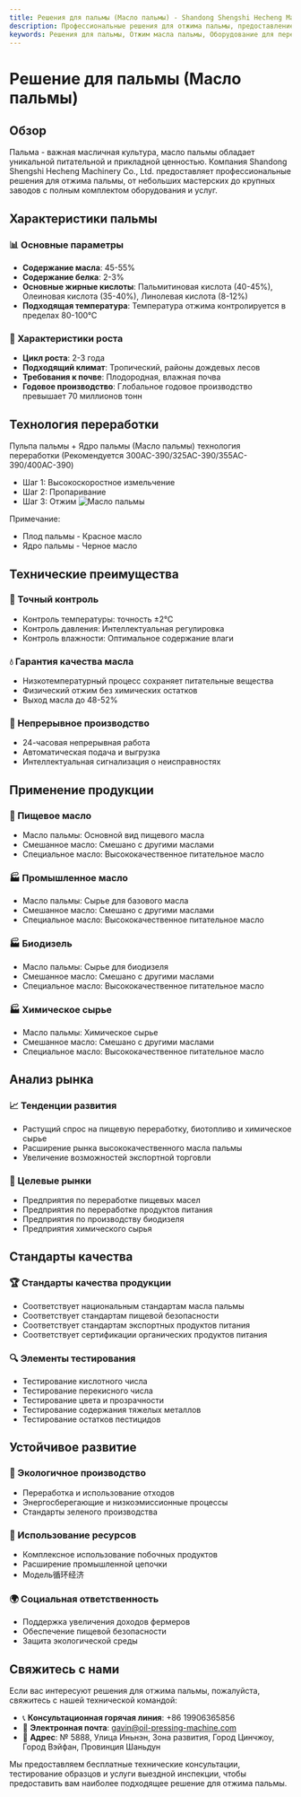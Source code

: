 ```yaml
---
title: Решения для пальмы (Масло пальмы) - Shandong Shengshi Hecheng Machinery Co., Ltd.
description: Профессиональные решения для отжима пальмы, предоставление оборудования и технических услуг по переработке масла пальмы, содержание масла 45-55%, использование подходящего процесса отжима для выделения промышленных применений, удовлетворяющие различные потребности от небольших мастерских до крупных заводов.
keywords: Решения для пальмы, Отжим масла пальмы, Оборудование для переработки пальмы, Линия производства масла пальмы, Пресс для масла пальмы, Экстракция масла пальмы, Переработка масличных семян пальмы, Оборудование для отжима масла пальмы, Оборудование для производства масла пальмы, Завод по переработке масла пальмы
---
```


# Решение для пальмы (Масло пальмы)

## Обзор

Пальма - важная масличная культура, масло пальмы обладает уникальной питательной и прикладной ценностью. Компания Shandong Shengshi Hecheng Machinery Co., Ltd. предоставляет профессиональные решения для отжима пальмы, от небольших мастерских до крупных заводов с полным комплектом оборудования и услуг.

## Характеристики пальмы

### 📊 Основные параметры
- **Содержание масла**: 45-55%
- **Содержание белка**: 2-3%
- **Основные жирные кислоты**: Пальмитиновая кислота (40-45%), Олеиновая кислота (35-40%), Линолевая кислота (8-12%)
- **Подходящая температура**: Температура отжима контролируется в пределах 80-100℃

### 🌱 Характеристики роста
- **Цикл роста**: 2-3 года
- **Подходящий климат**: Тропический, районы дождевых лесов
- **Требования к почве**: Плодородная, влажная почва
- **Годовое производство**: Глобальное годовое производство превышает 70 миллионов тонн

## Технология переработки

Пульпа пальмы + Ядро пальмы (Масло пальмы) технология переработки (Рекомендуется 300AC-390/325AC-390/355AC-390/400AC-390)
 + Шаг 1: Высокоскоростное измельчение
 + Шаг 2: Пропаривание
 + Шаг 3: Отжим
![Масло пальмы](/images/棕榈果肉_棕榈仁热榨工艺_Hot%20pressing%20process%20of%20palm%20pulp_palm%20kernel_.png)

Примечание:
 + Плод пальмы - Красное масло   
 + Ядро пальмы - Черное масло

## Технические преимущества

### 🎯 Точный контроль
- Контроль температуры: точность ±2℃
- Контроль давления: Интеллектуальная регулировка
- Контроль влажности: Оптимальное содержание влаги

### 💧 Гарантия качества масла
- Низкотемпературный процесс сохраняет питательные вещества
- Физический отжим без химических остатков
- Выход масла до 48-52%

### 🔄 Непрерывное производство
- 24-часовая непрерывная работа
- Автоматическая подача и выгрузка
- Интеллектуальная сигнализация о неисправностях

## Применение продукции

### 🍳 Пищевое масло
- Масло пальмы: Основной вид пищевого масла
- Смешанное масло: Смешано с другими маслами
- Специальное масло: Высококачественное питательное масло

### 🏭 Промышленное масло
- Масло пальмы: Сырье для базового масла
- Смешанное масло: Смешано с другими маслами
- Специальное масло: Высококачественное питательное масло

### 🏭 Биодизель
- Масло пальмы: Сырье для биодизеля
- Смешанное масло: Смешано с другими маслами
- Специальное масло: Высококачественное питательное масло

### 🏭 Химическое сырье
- Масло пальмы: Химическое сырье
- Смешанное масло: Смешано с другими маслами
- Специальное масло: Высококачественное питательное масло

## Анализ рынка

### 📈 Тенденции развития
- Растущий спрос на пищевую переработку, биотопливо и химическое сырье
- Расширение рынка высококачественного масла пальмы
- Увеличение возможностей экспортной торговли

### 🎯 Целевые рынки
- Предприятия по переработке пищевых масел
- Предприятия по переработке продуктов питания
- Предприятия по производству биодизеля
- Предприятия химического сырья

## Стандарты качества

### 🏆 Стандарты качества продукции
- Соответствует национальным стандартам масла пальмы
- Соответствует стандартам пищевой безопасности
- Соответствует стандартам экспортных продуктов питания
- Соответствует сертификации органических продуктов питания

### 🔍 Элементы тестирования
- Тестирование кислотного числа
- Тестирование перекисного числа
- Тестирование цвета и прозрачности
- Тестирование содержания тяжелых металлов
- Тестирование остатков пестицидов

## Устойчивое развитие

### 🌱 Экологичное производство
- Переработка и использование отходов
- Энергосберегающие и низкоэмиссионные процессы
- Стандарты зеленого производства

### 🔄 Использование ресурсов
- Комплексное использование побочных продуктов
- Расширение промышленной цепочки
- Модель循环经济

### 🌍 Социальная ответственность
- Поддержка увеличения доходов фермеров
- Обеспечение пищевой безопасности
- Защита экологической среды

## Свяжитесь с нами

Если вас интересуют решения для отжима пальмы, пожалуйста, свяжитесь с нашей технической командой:

- 📞 **Консультационная горячая линия**: +86 19906365856
- 📧 **Электронная почта**: gavin@oil-pressing-machine.com
- 📍 **Адрес**: № 5888, Улица Иньнэн, Зона развития, Город Цинчжоу, Город Вэйфан, Провинция Шаньдун

Мы предоставляем бесплатные технические консультации, тестирование образцов и услуги выездной инспекции, чтобы предоставить вам наиболее подходящее решение для отжима пальмы.